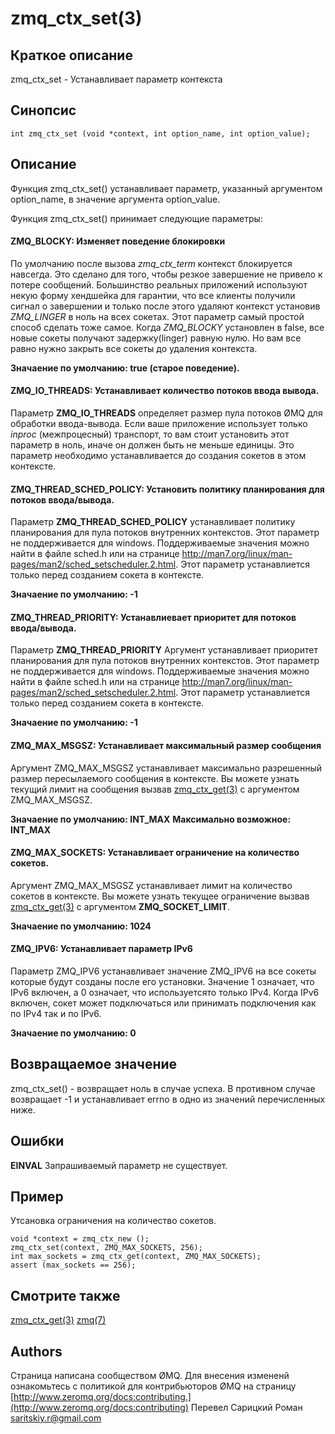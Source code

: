 # zmq_ctx_set(3)

## Краткое описание
zmq_ctx_set - Устанавливает параметр контекста

## Синопсис
```
int zmq_ctx_set (void *context, int option_name, int option_value);
```

## Описание
Функция zmq_ctx_set() устанавливает параметр, указанный аргументом option_name, в значение аргумента option_value.

Функция zmq_ctx_set() принимает следующие параметры:

#### ZMQ_BLOCKY: Изменяет поведение блокировки
По умолчанию после вызова *zmq_ctx_term* контекст блокируется навсегда. Это сделано для того, чтобы резкое завершение не привело к потере сообщений. Большинство реальных приложений используют некую форму хендшейка для гарантии, что все клиенты получили сигнал о завершении и только после этого удаляют контекст установив *ZMQ_LINGER* в ноль на всех сокетах. Этот параметр самый простой способ сделать тоже самое. Когда *ZMQ_BLOCKY* установлен в false, все новые сокеты получают задержку(linger) равную нулю. Но вам все равно нужно закрыть все сокеты до удаления контекста.

**Значаение по умолчанию: true (старое поведение).**

#### ZMQ_IO_THREADS: Устанавливает количество потоков ввода вывода.

Параметр **ZMQ_IO_THREADS** определяет размер пула потоков ØMQ для обработки ввода-вывода. Если ваше приложение использует только *inproc* (межпроцесный) транспорт, то вам стоит установить этот параметр в ноль, иначе он должен быть не меньше единицы. Это параметр необходимо устанавливается до создания сокетов в этом контексте.

#### ZMQ_THREAD_SCHED_POLICY: Установить политику планирования для потоков ввода/вывода.

Параметр **ZMQ_THREAD_SCHED_POLICY** устанавливает политику планирования для пула потоков внутренних контекстов. Этот параметр не поддерживается для windows. Поддерживаемые значения можно найти в файле sched.h или на странице http://man7.org/linux/man-pages/man2/sched_setscheduler.2.html. Этот параметр устанавлиется только перед созданием сокета в контексте.

**Значаение по умолчанию: -1**

#### ZMQ_THREAD_PRIORITY: Устанавлиевает приоритет для потоков ввода/вывода.

Параметр **ZMQ_THREAD_PRIORITY** Аргумент устанавливает приоритет планирования для пула потоков внутренних контекстов. Этот параметр не поддерживается для windows. Поддерживаемые значения можно найти в файле sched.h или на странице http://man7.org/linux/man-pages/man2/sched_setscheduler.2.html. Этот параметр устанавлиется только перед созданием сокета в контексте.

**Значаение по умолчанию: -1**

#### ZMQ_MAX_MSGSZ: Устанавливает максимальный размер сообщения
Аргумент ZMQ_MAX_MSGSZ устанавливает максимально разрешенный размер пересылаемого сообщения в контексте. Вы можете узнать текущий лимит на сообщения вызвав [zmq_ctx_get(3)](zmq_ctx_get.md) с аргументом ZMQ_MAX_MSGSZ.

**Значаение по умолчанию: INT_MAX**
**Максимально возможное: INT_MAX**

#### ZMQ_MAX_SOCKETS: Устанавливает ограничение на количество сокетов.
Аргумент ZMQ_MAX_MSGSZ устанавливает лимит на количество сокетов в контексте. Вы можете узнать текущее ограничение вызвав [zmq_ctx_get(3)](zmq_ctx_get.md) с аргументом **ZMQ_SOCKET_LIMIT**.

**Значаение по умолчанию: 1024**

#### ZMQ_IPV6: Устанавливает параметр IPv6

Параметр ZMQ_IPV6 устанавливает значение ZMQ_IPV6 на все сокеты которые будут созданы после его установки. Значение 1 означает, что IPv6 включен, а 0 означает, что используетсято только IPv4. Когда IPv6 включен, сокет может подключаться или принимать подключения как по IPv4 так и по IPv6.

**Значаение по умолчанию: 0**

## Возвращаемое значение
zmq_ctx_set() - возвращает ноль в случае успеха. В противном случае возвращает -1 и устанавливает errno в одно из значений перечисленных ниже.

## Ошибки
**EINVAL**
	Запрашиваемый параметр не существует.
## Пример
Утсановка ограничения на количество сокетов.
```
void *context = zmq_ctx_new ();
zmq_ctx_set(context, ZMQ_MAX_SOCKETS, 256);
int max_sockets = zmq_ctx_get(context, ZMQ_MAX_SOCKETS);
assert (max_sockets == 256);
```
## Смотрите также
[zmq_ctx_get(3)](zmq_ctx_get.md) [zmq(7)](zmq.md)

## Authors
Страница написана сообществом ØMQ. Для внесения измененй ознакомьтесь с политикой для контрибьюторов ØMQ на страницу [http://www.zeromq.org/docs:contributing.](http://www.zeromq.org/docs:contributing)
Перевел Сарицкий Роман <saritskiy.r@gmail.com>